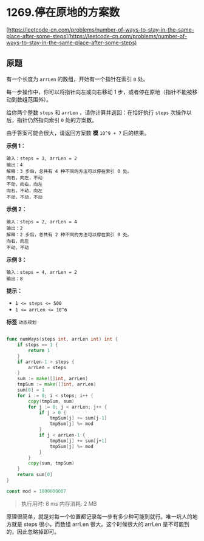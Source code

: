 # 1269.停在原地的方案数
[https://leetcode-cn.com/problems/number-of-ways-to-stay-in-the-same-place-after-some-steps](https://leetcode-cn.com/problems/number-of-ways-to-stay-in-the-same-place-after-some-steps) 
## 原题
有一个长度为 `arrLen` 的数组，开始有一个指针在索引 `0` 处。

每一步操作中，你可以将指针向左或向右移动 1 步，或者停在原地（指针不能被移动到数组范围外）。

给你两个整数 `steps` 和 `arrLen` ，请你计算并返回：在恰好执行 `steps` 次操作以后，指针仍然指向索引 `0` 处的方案数。

由于答案可能会很大，请返回方案数 **模** `10^9 + 7` 后的结果。

 

 **示例 1：** 

```
输入：steps = 3, arrLen = 2
输出：4
解释：3 步后，总共有 4 种不同的方法可以停在索引 0 处。
向右，向左，不动
不动，向右，向左
向右，不动，向左
不动，不动，不动

```
 **示例  2：** 

```
输入：steps = 2, arrLen = 4
输出：2
解释：2 步后，总共有 2 种不同的方法可以停在索引 0 处。
向右，向左
不动，不动

```
 **示例 3：** 

```
输入：steps = 4, arrLen = 2
输出：8

```
 

 **提示：** 
-  `1 <= steps <= 500` 
-  `1 <= arrLen <= 10^6` 
 
**标签**
`动态规划` 


## 
```go
func numWays(steps int, arrLen int) int {
	if steps == 1 {
		return 1
	}
	if arrLen-1 > steps {
		arrLen = steps
	}
	sum := make([]int, arrLen)
	tmpSum := make([]int, arrLen)
	sum[0] = 1
	for i := 0; i < steps; i++ {
		copy(tmpSum, sum)
		for j := 0; j < arrLen; j++ {
			if j > 0 {
				tmpSum[j] += sum[j-1]
				tmpSum[j] %= mod
			}
			if j < arrLen-1 {
				tmpSum[j] += sum[j+1]
				tmpSum[j] %= mod
			}
		}
		copy(sum, tmpSum)
	}
	return sum[0]
}

const mod = 1000000007
```
>执行用时: 8 ms
内存消耗: 2 MB

原理很简单，就是对每一个位置都记录每一步有多少种可能到就行。唯一坑人的地方就是 steps 很小，而数组 arrLen 很大。这个时候很大的 arrLen 是不可能到的，因此忽略掉即可。
